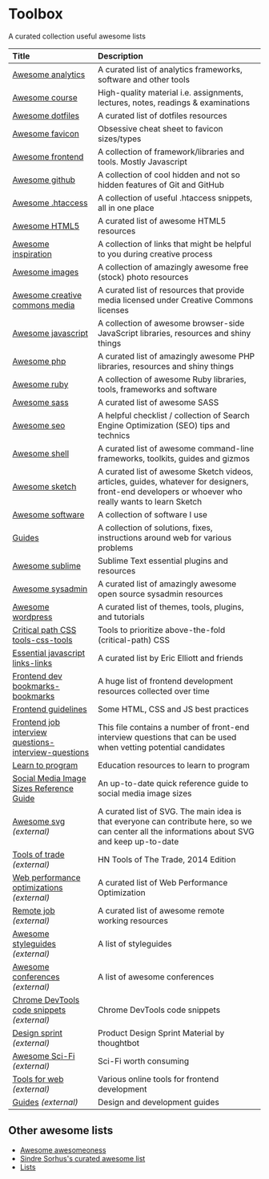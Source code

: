 # Toolbox
A curated collection useful awesome lists

Title | Description
:--|:--
[Awesome analytics](lists/awesome-analytics.md) | A curated list of analytics frameworks, software and other tools
[Awesome course](lists/awesome-courses.md) | High-quality material i.e. assignments, lectures, notes, readings & examinations
[Awesome dotfiles](lists/awesome-dotfiles.md) | A curated list of dotfiles resources
[Awesome favicon](lists/awesome-favicon.rst) | Obsessive cheat sheet to favicon sizes/types
[Awesome frontend](lists/awesome-frontend.md) | A collection of framework/libraries and tools. Mostly Javascript
[Awesome github](lists/awesome-github.md) | A collection of cool hidden and not so hidden features of Git and GitHub
[Awesome .htaccess](lists/awesome-htaccess.md) | A collection of useful .htaccess snippets, all in one place
[Awesome HTML5](lists/awesome-html5.md) | A curated list of awesome HTML5 resources
[Awesome inspiration](lists/awesome-inspiration.md) | A collection of links that might be helpful to you during creative process
[Awesome images](lists/awesome-images.md) | A collection of amazingly awesome free (stock) photo resources
[Awesome creative commons media](lists/awesome-creative-commons-media.md) | A curated list of resources that provide media licensed under Creative Commons licenses
[Awesome javascript](lists/awesome-javascript.md) | A collection of awesome browser-side JavaScript libraries, resources and shiny things
[Awesome php](lists/awesome-php.md) | A curated list of amazingly awesome PHP libraries, resources and shiny things
[Awesome ruby](lists/awesome-ruby.md) | A collection of awesome Ruby libraries, tools, frameworks and software
[Awesome sass](lists/awesome-sass.md) | A curated list of awesome SASS
[Awesome seo](lists/awesome-seo.md) | A helpful checklist / collection of Search Engine Optimization (SEO) tips and technics
[Awesome shell](lists/awesome-shell.md) | A curated list of awesome command-line frameworks, toolkits, guides and gizmos
[Awesome sketch](lists/awesome-sketch.md) | A curated list of awesome Sketch videos, articles, guides, whatever for designers, front-end developers or whoever who really wants to learn Sketch
[Awesome software](lists/awesome-software.md) | A collection of software I use
[Guides](lists/guides.md) | A collection of solutions, fixes, instructions around web for various problems
[Awesome sublime](lists/awesome-sublime.md) | Sublime Text essential plugins and resources
[Awesome sysadmin](lists/awesome-sysadmin.md) | A curated list of amazingly awesome open source sysadmin resources
[Awesome wordpress](lists/awesome-wordpress.md) | A curated list of themes, tools, plugins, and tutorials
[Critical path CSS tools-css-tools](lists/critical-path-css-tools.md) | Tools to prioritize above-the-fold (critical-path) CSS
[Essential javascript links-links](lists/essential-javascript-links.md) | A curated list by Eric Elliott and friends
[Frontend dev bookmarks-bookmarks](lists/frontend-dev-bookmark.md) | A huge list of frontend development resources collected over time
[Frontend guidelines](lists/frontend-guidelines.md) | Some HTML, CSS and JS best practices
[Frontend job interview questions-interview-questions](lists/frontend-job-interview-questions.md) | This file contains a number of front-end interview questions that can be used when vetting potential candidates
[Learn to program](lists/learn-to-program.md) | Education resources to learn to program
[Social Media Image Sizes Reference Guide](lists/social-profile-image-sizes.md) | An up-to-date quick reference guide to social media image sizes
[Awesome svg](https://github.com/willianjusten/awesome-svg) *(external)* | A curated list of SVG. The main idea is that everyone can contribute here, so we can center all the informations about SVG and keep up-to-date
[Tools of trade](https://github.com/cjbarber/ToolsOfTheTrade) *(external)* | HN Tools of The Trade, 2014 Edition
[Web performance optimizations](https://github.com/davidsonfellipe/awesome-wpo) *(external)* | A curated list of Web Performance Optimization
[Remote job](https://github.com/lukasz-madon/awesome-remote-job) *(external)* | A curated list of awesome remote working resources
[Awesome styleguides](https://github.com/RichardLitt/awesome-styleguides) *(external)* | A list of styleguides
[Awesome conferences](https://github.com/RichardLitt/awesome-conferences) *(external)* | A list of awesome conferences
[Chrome DevTools code snippets](https://github.com/bahmutov/code-snippets) *(external)* | Chrome DevTools code snippets
[Design sprint](https://github.com/thoughtbot/design-sprint) *(external)* | Product Design Sprint Material by thoughtbot
[Awesome Sci-Fi](https://github.com/sindresorhus/awesome-scifi) *(external)* | Sci-Fi worth consuming
[Tools for web](https://github.com/lvwzhen/tools) *(external)* | Various online tools for frontend development
[Guides](https://github.com/NARKOZ/guides) *(external)* | Design and development guides

## Other awesome lists
- [Awesome awesomeoness](https://github.com/bayandin/awesome-awesomeness)
- [Sindre Sorhus's curated awesome list](https://github.com/sindresorhus/awesome)
- [Lists](https://github.com/jnv/lists)
